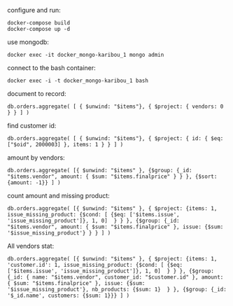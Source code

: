 configure and run:
```
docker-compose build
docker-compose up -d
```

use mongodb:
```
docker exec -it docker_mongo-karibou_1 mongo admin
```

connect to the bash container:
```
docker exec -i -t docker_mongo-karibou_1 bash
```


document to record:
```
db.orders.aggregate( [ { $unwind: "$items"}, { $project: { vendors: 0 } } ] )
```


find customer id:
```
db.orders.aggregate( [ { $unwind: "$items"}, { $project: { id: { $eq: ["$oid", 2000003] }, items: 1 } } ] )
```

amount by vendors:

```
db.orders.aggregate( [{ $unwind: "$items" }, {$group: {_id: "$items.vendor", amount: { $sum: "$items.finalprice" } } }, {$sort: {amount: -1}} ] )
```


count amount and missing product:
```
db.orders.aggregate( [{ $unwind: "$items" }, { $project: {items: 1, issue_missing_product: {$cond: [ {$eq: ['$items.issue', 'issue_missing_product']}, 1, 0]  } } }, {$group: {_id: "$items.vendor", amount: { $sum: "$items.finalprice" }, issue: {$sum: '$issue_missing_product'} } } ] )
```

All vendors stat:
```
db.orders.aggregate( [{ $unwind: "$items" }, { $project: {items: 1, 'customer.id': 1, issue_missing_product: {$cond: [ {$eq: ['$items.issue', 'issue_missing_product']}, 1, 0]  } } }, {$group: {_id: { name: "$items.vendor", customer_id: "$customer.id" }, amount: { $sum: "$items.finalprice" }, issue: {$sum: '$issue_missing_product'}, nb_products: {$sum: 1}  } }, {$group: {_id: '$_id.name', customers: {$sum: 1}}} ] )

```
